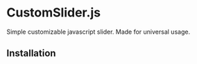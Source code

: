 # CustomSlider.js
Simple customizable javascript slider. Made for universal usage.

## Installation

### <script> tag
```html
<script src="path_to_library/dist/customSlider.min.js"></script>
```

### module
> npm install git+https://github.com/lukaszdyszy/customSlider.git

```javascript
import Slider from 'customSlider';
```

## Usage

### HTML
```html
<div id="my-slider">

    <div class="slide-wrapper">
        <div class="slide">Sldie 1</div>
        <div class="slide">Sldie 2</div>
        <div class="slide">Sldie 3</div>
        <div class="slide">Sldie 4</div>
        <div class="slide">Sldie 5</div>
    </div>

</div>
```
The outer div must have id (e.g. "my-slider") and set width - for horizontal slider, or height - for vertical slider.

### JavaScript
```javascript
const mySlider = new Slider({
    alias: '#my-slider',
    // options
});
```

### Options
Option | Type | Default | Description
------ | -----| ------- | -----------
orientation | string | 'horizontal' | Orientation of our slider - 'horizontal' or 'vertical'
current | number | 0 | Number of first slide (counting from 0)
transition | string | '1s' | Slide transition duration
autoChange | boolean | false | Auto change slides in loop
autoChangeDirection | string | 'forward' | 'forward' or 'backward'. Only if autoChange is set true
timer | number | 1000 | When loop is activated. Time between slide changes in miliseconds.

### Methods
Method | Description
------ | -----------
changeSlide(nr) | Change slide to 'nr'
prevSlide() | Previus slide
nextSlide() | Next slide


## Example
```html
<!DOCTYPE html>
<html lang="en">
<head>
    <meta charset="UTF-8">
    <meta name="viewport" content="width=device-width, initial-scale=1.0">
    <meta http-equiv="X-UA-Compatible" content="ie=edge">
    <title>Custom slider example</title>

    <style>
        
        .container{
            max-width: 550px;
            margin: 0 auto;
        }

        #my-slider-horizontal{
            width: 100%;
            height: 300px;
            position: relative;
        }
        .hor{
            background-color: beige;
        }

        #my-slider-vertical{
            width: 100%;
            height: 300px;
        }
        .ver{
            background-color: red;
        }

        .slide{
            border: 1px solid black;
            border-radius: 10px;
            display: flex;
            justify-content: center;
            align-items: center;
        }

        /* nav */
        .prev, .next{
            position: absolute;
            height: 100%;
            display: flex;
            align-items: center;
            padding: 15px;
            font-size: 3rem;
        }
        .prev{
            top: 0;
            left: 0;
        }
        .next{
            top: 0;
            right: 0;
        }
        .prev:hover, .next:hover{
            cursor: pointer;
        }

        ul.navigation{
            width: 100%;
            list-style-type: none;
            display: flex;
            justify-content: center;
            font-size: 2rem;
            font-weight: bold;
            padding: 0;
            margin: 0;
        }
        ul.navigation li{
            padding: 10px;
        }
        ul.navigation li:hover{
            cursor: pointer;
        }

    </style>
</head>
<body>
    
    <div class="container">

        <div id="my-slider-horizontal">
            <div class="slide-wrapper">
                <div class="slide hor">Sldie 1</div>
                <div class="slide hor">Sldie 2</div>
                <div class="slide hor">Sldie 3</div>
                <div class="slide hor">Sldie 4</div>
                <div class="slide hor">Sldie 5</div>
            </div>

            <div class="prev">&lt;</div>
            <div class="next">&gt;</div>
        </div>

        <div id="my-slider-vertical">
            <div class="slide-wrapper">
                <div class="slide ver">Sldie 1</div>
                <div class="slide ver">Sldie 2</div>
                <div class="slide ver">Sldie 3</div>
                <div class="slide ver">Sldie 4</div>
                <div class="slide ver">Sldie 5</div>
            </div>
        </div>
        <ul class="navigation">
            <li>1</li>
            <li>2</li>
            <li>3</li>
            <li>4</li>
            <li>5</li>
        </ul>

    </div>

    <script src="dist/customSlider.min.js"></script>
    <script>
        const horizontal = new Slider({
            alias: '#my-slider-horizontal', 
            current: 3
        });
        document.querySelector('.prev').addEventListener("click", function(){
            horizontal.prevSlide();
        });
        document.querySelector('.next').addEventListener("click", function(){
            horizontal.nextSlide();
        });

        const vertical = new Slider({
            alias: '#my-slider-vertical', 
            current: 0, 
            orientation: 'vertical', 
            transition: '0.3s',
            autoChange: true,
            autoChangeDirection: 'backward',
            timer: 2000
        });
        document.querySelectorAll('ul.navigation > li').forEach(function(el, index){
            el.addEventListener("click", function(){
                vertical.changeSlide(index);
            })
        });
    </script>
</body>
</html>
```
## Demo
[https://lukaszdyszy.github.io/customSlider/](https://lukaszdyszy.github.io/customSlider/)